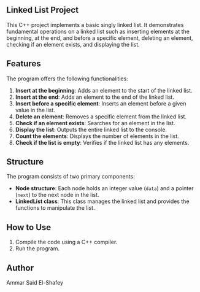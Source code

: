 ## Linked List Project
This C++ project implements a basic singly linked list. It demonstrates fundamental operations on a linked list such as inserting elements at the beginning, at the end, and before a specific element, deleting an element, checking if an element exists, and displaying the list.

## Features

The program offers the following functionalities:

1. **Insert at the beginning**: Adds an element to the start of the linked list.
2. **Insert at the end**: Adds an element to the end of the linked list.
3. **Insert before a specific element**: Inserts an element before a given value in the list.
4. **Delete an element**: Removes a specific element from the linked list.
5. **Check if an element exists**: Searches for an element in the list.
6. **Display the list**: Outputs the entire linked list to the console.
7. **Count the elements**: Displays the number of elements in the list.
8. **Check if the list is empty**: Verifies if the linked list has any elements.

## Structure

The program consists of two primary components:

- **Node structure**: Each node holds an integer value (`data`) and a pointer (`next`) to the next node in the list.
- **LinkedList class**: This class manages the linked list and provides the functions to manipulate the list.

## How to Use

1. Compile the code using a C++ compiler.
2. Run the program.

## Author
Ammar Said El-Shafey